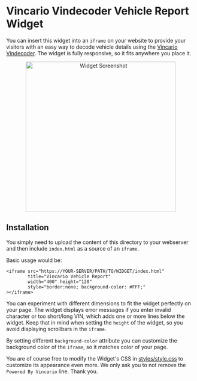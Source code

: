 # Vincario Vindecoder Vehicle Report Widget
You can insert this widget into an `iframe` on your website to provide your visitors with an easy way
to decode vehicle details using the [Vincario Vindecoder](https://vindecoder.eu/). The widget is fully
responsive, so it fits anywhere you place it.

<p align="center">
<img src="https://user-images.githubusercontent.com/3509811/217822335-a7b79a7a-4193-44f0-8c44-168dbf76928a.png" width=400 alt="Widget Screenshot">
</p>

## Installation
You simply need to upload the content of this directory to your webserver and then include `index.html`
as a source of an `iframe`.

Basic usage would be:
```
<iframe src="https://YOUR-SERVER/PATH/TO/WIDGET/index.html"
        title="Vincario Vehicle Report"
        width="400" height="120"
        style="border:none; background-color: #FFF;"
></iframe>
```
You can experiment with different dimensions to fit the widget perfectly on your page. The widget 
displays error messages if you enter invalid character or too short/long VIN, which adds one or 
more lines below the widget. Keep that in mind when setting the `height` of the widget, so you avoid
displaying scrollbars in the `iframe`.

By setting different `background-color` attribute you can customize the background color of the `iframe`,
so it matches color of your page.

You are of course free to modify the Widget's CSS in [styles/style.css](styles/style.css) to customize
its appearance even more. We only ask you to not remove the `Powered By Vincario` line. Thank you.
